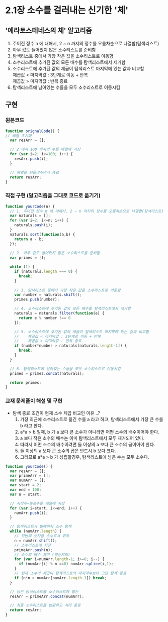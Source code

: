 # 2.1장 소수를 걸러내는 신기한 '체'

## '에라토스테네스의 체' 알고리즘

1. 주어진 정수 n 에 대해서, 2 ~ n 까지의 정수를 오름차순으로 나열함(탐색리스트)
2. 아무 값도 들어있지 않은 소수리스트를 준비함
3. 탐색리스트 중에서 가장 작은 값을 소수리스트로 이동함
4. 소수리스트에 추가된 값의 모든 배수를 탐색리스트에서 제거함
5. 소수리스트에 추가된 값의 제곱이 탐색리스트 마지막에 있는 값과 비교함  
   제곱값 < 마지막값 : 3단계로 이동 + 반복  
   제곱값 > 마지막값 : 반복 종료  
6. 탐색리스트에 남아있는 수들을 모두 소수리스트로 이동시킴


## 구현

### 원본코드

```javascript
function orignalCode() {
// 배열 초기화
  var resArr = [];

  // 2 에서 100 까지의 수를 배열에 저장
  for (var i=2; i<=100; i++) {
    resArr.push(i);
  }

  // 배열을 되돌려주면서 종료
  return resArr;
}
```

### 직접 구현 (알고리즘을 그대로 코드로 옮기기)

```javascript
function yourCode(n) {
  // 1. 주어진 정수 n 에 대해서, 2 ~ n 까지의 정수를 오름차순으로 나열함(탐색리스트)
  var naturals = [];
  for (var i=2; i<=n; i++) {
    naturals.push(i);
  }
  naturals.sort(function(a,b) {
    return a - b;
  });
  
  // 2. 아무 값도 들어있지 않은 소수리스트를 준비함
  var primes = [];

  while (1) {
    if (naturals.length === 0) {
      break;
    }
    
    // 3. 탐색리스트 중에서 가장 작은 값을 소수리스트로 이동함
    var number = naturals.shift();
    primes.push(number);

    // 4. 소수리스트에 추가된 값의 모든 배수를 탐색리스트에서 제거함
    naturals = naturals.filter(function(e) {
      return e % number !== 0
    });

    // 5. 소수리스트에 추가된 값의 제곱이 탐색리스트 마지막에 있는 값과 비교함  
    //    제곱값 < 마지막값 : 3단계로 이동 + 반복  
    //    제곱값 > 마지막값 : 반복 종료  
    if (number*number > naturals[naturals.length-1]) {
      break;
    }
  }

  // 6. 탐색리스트에 남아있는 수들을 모두 소수리스트로 이동시킴
  primes = primes.concat(naturals);

  return primes;
}
```

### 교재 문제풀이 해설 및 구현

- 탐색 종료 조건이 현재 소수 제곱 비교인 이유 ..? 
  1. 가장 최근에 소수리스트로 옮긴 수를 a 라고 하고, 탐색리스트에서 가장 큰 수를 b 라고 한다.
  2. a*a > b 일때, b 가 a 보다 큰 소수가 아니라면 어떤 소수의 배수이어야 한다.
  3. a 보다 작은 소수의 배수는 이미 탐색리스트에서 모두 제거되어 있다.
  4. 따라서 어떤 소수의 배수이려면 둘 이상의 a 보다 큰 소수의 곱이어야 한다.
  5. 둘 이상의 a 보다 큰 소수의 곱은 반드시 b 보다 크다.
  6. 그러므로 a*a > b 가 성립할경우, 탐색리스트에 남은 수는 모두 소수다.

```javascript
function yourCode() {
  var resArr = [];
  var primeArr = [];
  var numArr = [];
  var start = 2;
  var end = 100;
  var n = start;

  // 시작수~종료수를 배열에 저장
  for (var i=start; i<=end; i++) {
    numArr.push(i);
  }

  // 탐색리스트가 빌때까지 소수 탐색
  while (numArr.length) {
    // 첫번째 숫자를 소수로서 취득
    n = numArr.shift();
    // 소수리스트에 저장
    primeArr.push(n);
    // 소수의 배수 제거 (역순처리)
    for (var i=numArr.length-1; i>=0; i--) {
      if (numArr[i] % n ==0) numArr.splice(i,1);
    }
    // 현재 소수의 제곱이 탐색리스트의 마지막수보다 크면 탐색 종료
    if (n*n > numArr[numArr.length-1]) break;
  }

  // 남은 탐색리스트를 소수리스트에 합산
  resArr = primeArr.concat(numArr);

  // 최종 소수리스트를 반환하고 처리 종료
  return resArr;
}
```

